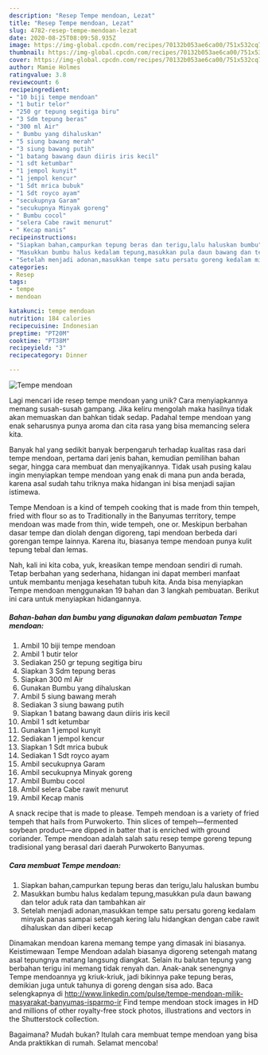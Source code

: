 ```yaml
---
description: "Resep Tempe mendoan, Lezat"
title: "Resep Tempe mendoan, Lezat"
slug: 4782-resep-tempe-mendoan-lezat
date: 2020-08-25T08:09:58.935Z
image: https://img-global.cpcdn.com/recipes/70132b053ae6ca00/751x532cq70/tempe-mendoan-foto-resep-utama.jpg
thumbnail: https://img-global.cpcdn.com/recipes/70132b053ae6ca00/751x532cq70/tempe-mendoan-foto-resep-utama.jpg
cover: https://img-global.cpcdn.com/recipes/70132b053ae6ca00/751x532cq70/tempe-mendoan-foto-resep-utama.jpg
author: Mamie Holmes
ratingvalue: 3.8
reviewcount: 6
recipeingredient:
- "10 biji tempe mendoan"
- "1 butir telor"
- "250 gr tepung segitiga biru"
- "3 Sdm tepung beras"
- "300 ml Air"
- " Bumbu yang dihaluskan"
- "5 siung bawang merah"
- "3 siung bawang putih"
- "1 batang bawang daun diiris iris kecil"
- "1 sdt ketumbar"
- "1 jempol kunyit"
- "1 jempol kencur"
- "1 Sdt mrica bubuk"
- "1 Sdt royco ayam"
- "secukupnya Garam"
- "secukupnya Minyak goreng"
- " Bumbu cocol"
- "selera Cabe rawit menurut"
- " Kecap manis"
recipeinstructions:
- "Siapkan bahan,campurkan tepung beras dan terigu,lalu haluskan bumbu"
- "Masukkan bumbu halus kedalam tepung,masukkan pula daun bawang dan telor aduk rata dan tambahkan air"
- "Setelah menjadi adonan,masukkan tempe satu persatu goreng kedalam minyak panas sampai setengah kering lalu hidangkan dengan cabe rawit dihaluskan dan diberi kecap"
categories:
- Resep
tags:
- tempe
- mendoan

katakunci: tempe mendoan 
nutrition: 184 calories
recipecuisine: Indonesian
preptime: "PT20M"
cooktime: "PT38M"
recipeyield: "3"
recipecategory: Dinner

---
```



![Tempe mendoan](https://img-global.cpcdn.com/recipes/70132b053ae6ca00/751x532cq70/tempe-mendoan-foto-resep-utama.jpg)

Lagi mencari ide resep tempe mendoan yang unik? Cara menyiapkannya memang susah-susah gampang. Jika keliru mengolah maka hasilnya tidak akan memuaskan dan bahkan tidak sedap. Padahal tempe mendoan yang enak seharusnya punya aroma dan cita rasa yang bisa memancing selera kita.

Banyak hal yang sedikit banyak berpengaruh terhadap kualitas rasa dari tempe mendoan, pertama dari jenis bahan, kemudian pemilihan bahan segar, hingga cara membuat dan menyajikannya. Tidak usah pusing kalau ingin menyiapkan tempe mendoan yang enak di mana pun anda berada, karena asal sudah tahu triknya maka hidangan ini bisa menjadi sajian istimewa.

Tempe Mendoan is a kind of tempeh cooking that is made from thin tempeh, fried with flour so as to Traditionally in the Banyumas territory, tempe mendoan was made from thin, wide tempeh, one or. Meskipun berbahan dasar tempe dan diolah dengan digoreng, tapi mendoan berbeda dari gorengan tempe lainnya. Karena itu, biasanya tempe mendoan punya kulit tepung tebal dan lemas.


Nah, kali ini kita coba, yuk, kreasikan tempe mendoan sendiri di rumah. Tetap berbahan yang sederhana, hidangan ini dapat memberi manfaat untuk membantu menjaga kesehatan tubuh kita. Anda bisa menyiapkan Tempe mendoan menggunakan 19 bahan dan 3 langkah pembuatan. Berikut ini cara untuk menyiapkan hidangannya.

<!--inarticleads1-->

##### Bahan-bahan dan bumbu yang digunakan dalam pembuatan Tempe mendoan:

1. Ambil 10 biji tempe mendoan
1. Ambil 1 butir telor
1. Sediakan 250 gr tepung segitiga biru
1. Siapkan 3 Sdm tepung beras
1. Siapkan 300 ml Air
1. Gunakan  Bumbu yang dihaluskan
1. Ambil 5 siung bawang merah
1. Sediakan 3 siung bawang putih
1. Siapkan 1 batang bawang daun diiris iris kecil
1. Ambil 1 sdt ketumbar
1. Gunakan 1 jempol kunyit
1. Sediakan 1 jempol kencur
1. Siapkan 1 Sdt mrica bubuk
1. Sediakan 1 Sdt royco ayam
1. Ambil secukupnya Garam
1. Ambil secukupnya Minyak goreng
1. Ambil  Bumbu cocol
1. Ambil selera Cabe rawit menurut
1. Ambil  Kecap manis


A snack recipe that is made to please. Tempeh mendoan is a variety of fried tempeh that hails from Purwokerto. Thin slices of tempeh—fermented soybean product—are dipped in batter that is enriched with ground coriander. Tempe mendoan adalah salah satu resep tempe goreng tepung tradisional yang berasal dari daerah Purwokerto Banyumas. 

<!--inarticleads2-->

##### Cara membuat Tempe mendoan:

1. Siapkan bahan,campurkan tepung beras dan terigu,lalu haluskan bumbu
1. Masukkan bumbu halus kedalam tepung,masukkan pula daun bawang dan telor aduk rata dan tambahkan air
1. Setelah menjadi adonan,masukkan tempe satu persatu goreng kedalam minyak panas sampai setengah kering lalu hidangkan dengan cabe rawit dihaluskan dan diberi kecap


Dinamakan mendoan karena memang tempe yang dimasak ini biasanya. Keistimewaan Tempe Mendoan adalah biasanya digoreng setengah matang asal tepungnya matang langsung diangkat. Selain itu balutan tepung yang berbahan terigu ini memang tidak renyah dan. Anak-anak senengnya Tempe mendoannya yg kriuk-kriuk, jadi bikinnya pake tepung beras, demikian juga untuk tahunya di goreng dengan sisa ado. Baca selengkapnya di http://www.linkedin.com/pulse/tempe-mendoan-milik-masyarakat-banyumas-isparmo-ir Find tempe mendoan stock images in HD and millions of other royalty-free stock photos, illustrations and vectors in the Shutterstock collection. 

Bagaimana? Mudah bukan? Itulah cara membuat tempe mendoan yang bisa Anda praktikkan di rumah. Selamat mencoba!
